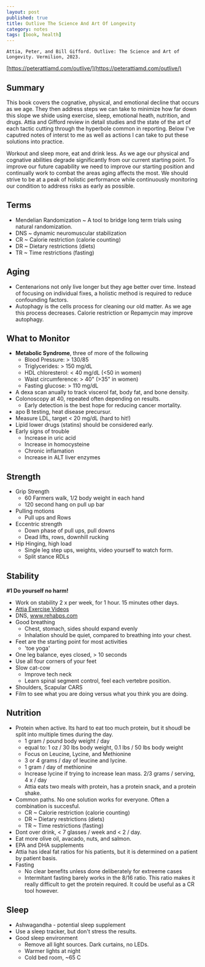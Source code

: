```yaml
---
layout: post
published: true
title: Outlive The Science And Art Of Longevity
category: notes
tags: [book, health]
---
```


`Attia, Peter, and Bill Gifford. Outlive: The Science and Art of Longevity. Vermilion, 2023.`

[https://peterattiamd.com/outlive/](https://peterattiamd.com/outlive/)

## Summary

This book covers the cognative, physical, and emotional decline that occurs as we age. They then address steps we can take to minimize how far down this slope we shide using exercise, sleep, emotional heath, nutrition, and drugs. Attia and Gifford review in detail studies and the state of the art of each tactic cutting through the hyperbole common in reporting. Below I've caputred notes of interst to me as well as actions I can take to put these solutions into practice.

Workout and sleep more, eat and drink less. As we age our physical and cognative abilities degrade significantly from our current starting point. To improve our future capability we need to improve our starting position and continually work to combat the areas aging affects the most. We should strive to be at a peak of holistic performance while continuously monitoring our condition to address risks as early as possible.


## Terms

* Mendelian Randomization ~  A tool to bridge long term trials using natural randomization.
* DNS ~ dynamic neuromuscular stabilization
* CR ~ Calorie restriction (calorie counting)
* DR ~ Dietary restrictions (diets)
* TR ~ Time restrictions (fasting)

## Aging

* Centenarions not only live longer but they age better over time. Instead of focusing on individual fixes, a holistic method is required to reduce confounding factors. 
* Autophagy is the cells process for cleaning our old matter. As we age this process decreases. Calorie restriction or Repamycin may improve autophagy. 

## What to Monitor

* **Metabolic Syndrome**, three of more of the following
    * Blood Pressure: > 130/85
    * Triglycerides: > 150 mg/dL
    * HDL chloresterol: < 40 mg/dL (<50 in women)
    * Waist circumference: > 40" (>35" in women)
    * Fasting glucose: > 110 mg/dL
* A dexa scan anually to track viscerol fat, body fat, and bone density.
* Colonoscopy at 40, repeated often depending on results.
    * Early detection is the best hope for reducing cancer mortality.
* apo B testing, heat disease precursur.
* Measure LDL, target < 20 mg/dL (hard to hit!)
* Lipid lower drugs (statins) should be considered early.
* Early signs of trouble
    * Increase in uric acid
    * Increase in homocysteine
    * Chronic inflamation
    * Increase in ALT liver enzymes

## Strength
* Grip Strength
    * 60 Farmers walk, 1/2 body weight in each hand
    * 120 second hang on pull up bar
* Pulling motions
    * Pull ups and Rows
* Eccentric strength
    * Down phase of pull ups, pull downs
    * Dead lifts, rows, downhill rucking
* Hip Hinging, high load
    * Single leg step ups, weights, video yourself to watch form.
    * Split stance RDLs

## Stability
**#1 Do yourself no harm!**

* Work on stability 2 x per week, for 1 hour. 15 minutes other days.
* [Attia Exercise Videos](https://peterattiamd.com/outlive/videos/)
* DNS, www.rehabps.com
* Good breathing
    * Chest, stomach, sides should expand evenly
    * Inhalation should be quiet, compared to breathing into your chest.
* Feet are the starting point for most activities
    * 'toe yoga'
* One leg balance, eyes closed, > 10 seconds
* Use all four corners of your feet
* Slow cat-cow
    * Improve tech neck
    * Learn spinal segment control, feel each vertebre position.
* Shoulders, Scapular CARS
* Film to see what you are doing versus what you think you are doing.

## Nutrition
* Protein when active. Its hard to eat too much protein, but it shoudl be split into multiple times during the day.
    * 1 gram / pound body weight / day
    * equal to: 1 oz / 30 lbs body weight, 0.1 lbs / 50 lbs body weight
    * Focus on Leucine, Lycine, and Methionine
    * 3 or 4 grams / day of leucine and lycine.
    * 1 gram / day of methionine
    * Increase lycine if trying to increase lean mass. 2/3 grams / serving, 4 x / day
    * Attia eats two meals with protein, has a protein snack, and a protein shake.
* Common paths. No one solution works for everyone. Often a combination is succesful.
    * CR ~ Calorie restriction (calorie counting)
    * DR ~ Dietary restrictions (diets)
    * TR ~ Time restrictions (fasting)
* Dont over drink, < 7 glasses / week and < 2 / day.
* Eat more olive oil, avacado, nuts, and salmon.
* EPA and DHA supplements
* Attia has ideal fat ratios for his patients, but it is determined on a patient by patient basis.
* Fasting
    * No clear benefits unless done deliberately for extreeme cases
    * Intermitant fasting barely works in the 8/16 ratio. This ratio makes it really difficult to get the protein required. It could be useful as a CR tool however.
    
## Sleep

* Ashwagandha - potential sleep supplement
* Use a sleep tracker, but don't stress the results.
* Good sleep environment
    * Remove all light sources. Dark curtains, no LEDs.
    * Warmer lights at night
    * Cold bed room, ~65 C
